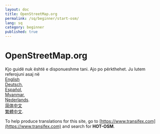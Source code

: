 ```yaml
---
layout: doc
title: OpenStreetMap.org
permalink: /sq/beginner/start-osm/
lang: sq
category: beginner
published: true
---
```


OpenStreetMap.org
=============================  

Kjo guidë nuk është e disponueshme tani. Ajo po përkthehet. Ju lutem referojuni asaj në  
[English](/sq/beginner/start-osm/)    <!--
[Bahasa Indonesia](/bi/beginner/start-osm/),  
[Catalan](/ca/beginner/start-osm/)
[Czech](/cs/beginner/start-osm/),   -->  
[Deutsch](/de/beginner/start-osm/),  
[Español](/es/beginner/start-osm/),  <!--
[فارسی](/fa/beginner/start-osm/),  
[Français](/fr/beginner/start-osm/),  
[Hrvatski](/hr/beginner/start-osm/),  
[日本語](/ja/beginner/start-osm/),  -->  
[Myanmar](/my/beginner/start-osm/),   <!--
[Norsk](/nb/beginner/start-osm/), -->  
[Nederlands](/nl/beginner/start-osm/).  <!--
[Português](/pt/beginner/start-osm/),  
[Русский](/ru/beginner/start-osm/),  
[Kiswahili](/sw/beginner/start-osm/), 
[Shqip](/sq/beginner/start-osm/),  
[Українська](/uk/beginner/start-osm/), -->  
[简体中文](/zh/beginner/start-osm/)  
[繁體中文](/zh-tw/beginner/start-osm/).  

To help produce translations for this site, go to [https://www.transifex.com](https://www.transifex.com) and search for **HOT-OSM**.
